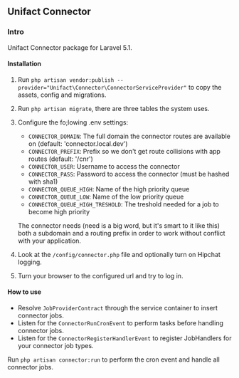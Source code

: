 ## Unifact Connector

### Intro

Unifact Connector package for Laravel 5.1. 

#### Installation

1.  Run `php artisan vendor:publish --provider="Unifact\Connector\ConnectorServiceProvider"` to copy the assets, config and migrations.
3.  Run `php artisan migrate`, there are three tables the system uses.
2.  Configure the fo;lowing .env settings:
    - `CONNECTOR_DOMAIN`: The full domain the connector routes are available on (default: 'connector.local.dev')
    - `CONNECTOR_PREFIX`: Prefix so we don't get route collisions with app routes (default: '/cnr')
    - `CONNECTOR_USER`: Username to access the connector
    - `CONNECTOR_PASS`: Password to access the connector (must be hashed with sha1)
    - `CONNECTOR_QUEUE_HIGH`: Name of the high priority queue
    - `CONNECTOR_QUEUE_LOW`: Name of the low priority queue
    - `CONNECTOR_QUEUE_HIGH_TRESHOLD`: The treshold needed for a job to become high priority
    
    The connector needs (need is a big word, but it's smart to it like this) both a subdomain and a routing prefix in order to work without conflict with your application.
4.  Look at the `/config/connector.php` file and optionally turn on Hipchat logging.
5.  Turn your browser to the configured url and try to log in.

#### How to use

- Resolve `JobProviderContract` through the service container to insert connector jobs.
- Listen for the `ConnectorRunCronEvent` to perform tasks before handling connector jobs.
- Listen for the `ConnectorRegisterHandlerEvent` to register JobHandlers for your connector job types.

Run `php artisan connector:run` to perform the cron event and handle all connector jobs.

